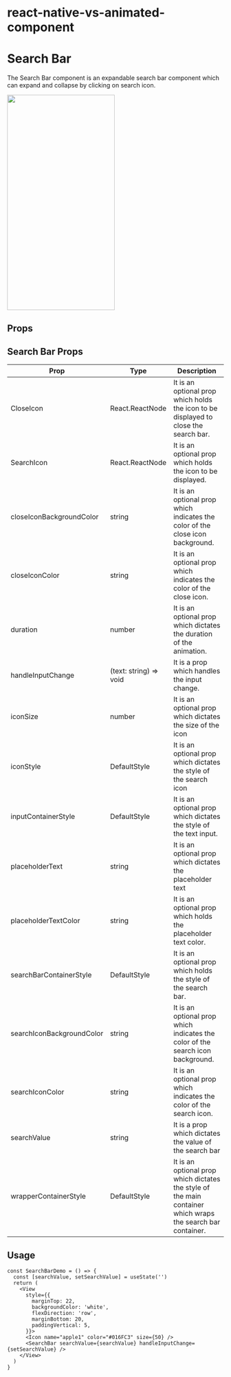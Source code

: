 # react-native-vs-animated-component

# Search Bar

The Search Bar component is an expandable search bar component which can expand and collapse by clicking on search icon.

<img src="https://github.com/user-attachments/assets/4130df80-e647-485b-acb5-2de9abd945e2" width="250" height="500"/>

## Props

## Search Bar Props

| Prop                      | Type                   | Description                                                                                                 |
| ------------------------- | ---------------------- | ----------------------------------------------------------------------------------------------------------- |
| CloseIcon                 | React.ReactNode        | It is an optional prop which holds the icon to be displayed to close the search bar.                        |
| SearchIcon                | React.ReactNode        | It is an optional prop which holds the icon to be displayed.                                                |
| closeIconBackgroundColor  | string                 | It is an optional prop which indicates the color of the close icon background.                              |
| closeIconColor            | string                 | It is an optional prop which indicates the color of the close icon.                                         |
| duration                  | number                 | It is an optional prop which dictates the duration of the animation.                                        |
| handleInputChange         | (text: string) => void | It is a prop which handles the input change.                                                                |
| iconSize                  | number                 | It is an optional prop which dictates the size of the icon                                                  |
| iconStyle                 | DefaultStyle           | It is an optional prop which dictates the style of the search icon                                          |
| inputContainerStyle       | DefaultStyle           | It is an optional prop which dictates the style of the text input.                                          |
| placeholderText           | string                 | It is an optional prop which dictates the placeholder text                                                  |
| placeholderTextColor      | string                 | It is an optional prop which holds the placeholder text color.                                              |
| searchBarContainerStyle   | DefaultStyle           | It is an optional prop which holds the style of the search bar.                                             |
| searchIconBackgroundColor | string                 | It is an optional prop which indicates the color of the search icon background.                             |
| searchIconColor           | string                 | It is an optional prop which indicates the color of the search icon.                                        |
| searchValue               | string                 | It is a prop which dictates the value of the search bar                                                     |
| wrapperContainerStyle     | DefaultStyle           | It is an optional prop which dictates the style of the main container which wraps the search bar container. |

## Usage

```
const SearchBarDemo = () => {
  const [searchValue, setSearchValue] = useState('')
  return (
    <View
      style={{
        marginTop: 22,
        backgroundColor: 'white',
        flexDirection: 'row',
        marginBottom: 20,
        paddingVertical: 5,
      }}>
      <Icon name="apple1" color="#016FC3" size={50} />
      <SearchBar searchValue={searchValue} handleInputChange={setSearchValue} />
    </View>
  )
}
```
